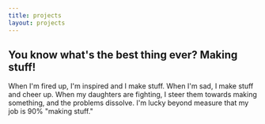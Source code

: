 ```yaml
---
title: projects
layout: projects
---
```

<section>
<h2 class="page-header">You know what's the best thing ever? Making stuff!</h2>
</section>
When I'm fired up, I'm inspired and I make stuff. When I'm sad, I make stuff and cheer up. 
When my daughters are fighting, I steer them towards making something, and the problems dissolve. 
I'm lucky beyond measure that my job is 90% "making stuff."		